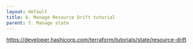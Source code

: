 ```yaml
---
layout: default
title: 6. Manage Resource Drift tutorial
parent: 7. Manage state
---
```


https://developer.hashicorp.com/terraform/tutorials/state/resource-drift